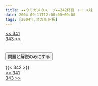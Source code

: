 ```yaml
---
title: ★★ウミガメのスープ★★342杯目　ロース味
date: 2004-09-11T12:00:00+09:00
tags: [2004年,オカルト板]
---
```

<div class="th_left"><a href="../341"><< 341</a></div>
<div class="th_right"><a href="../343">343 >></a></div>
<br><br>
<script src="../../js/cupsoup.js"></script>
<form>
<input type="button" value="問題と解説のみにする" onClick="toggleCupsoup()">
</form>
{{< 342 >}}
<div class="th_left"><a href="../341"><< 341</a></div>
<div class="th_right"><a href="../343">343 >></a></div>